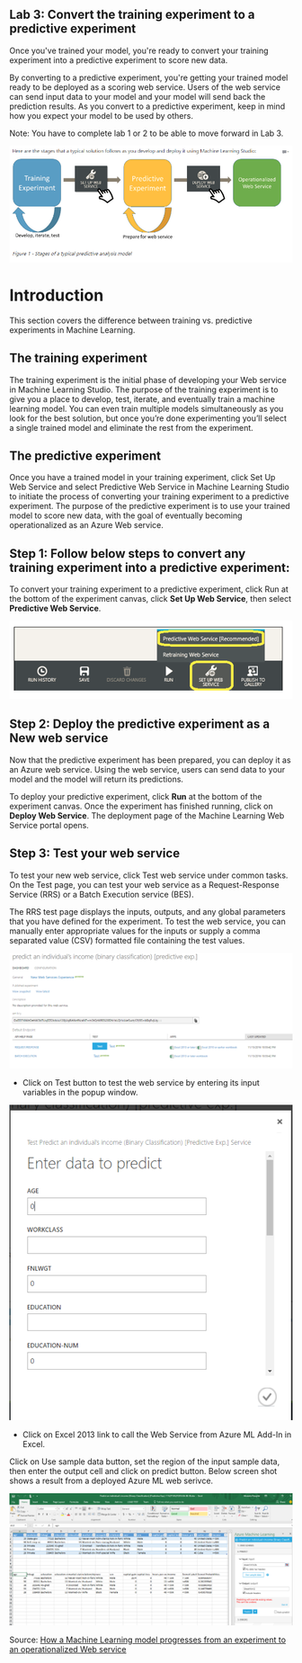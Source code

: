 
## Lab 3:  Convert the training experiment to a predictive experiment 

Once you've trained your model, you're ready to convert your training experiment into a predictive experiment to score new data.

By converting to a predictive experiment, you're getting your trained model ready to be deployed as a scoring web service. 
Users of the web service can send input data to your model and your model will send back the prediction results.
As you convert to a predictive experiment, keep in mind how you expect your model to be used by others.

Note: You have to complete lab 1 or 2 to be able to move forward in Lab 3.

![Stages of Typical Predictive Analysis Model](/Images/StagesOfTypicalPredictiveAnalysisModel.PNG)

# Introduction
This section covers the difference between training vs. predictive experiments in Machine Learning.

## The training experiment

The training experiment is the initial phase of developing your Web service in Machine Learning Studio. The purpose of the training experiment is to give you a place to develop, test, iterate, and eventually train a machine learning model. You can even train multiple models simultaneously as you look for the best solution, but once you’re done experimenting you’ll select a single trained model and eliminate the rest from the experiment.

## The predictive experiment

Once you have a trained model in your training experiment, click Set Up Web Service and select Predictive Web Service in Machine Learning Studio to initiate the process of converting your training experiment to a predictive experiment. The purpose of the predictive experiment is to use your trained model to score new data, with the goal of eventually becoming operationalized as an Azure Web service.

## Step 1: Follow below steps to convert any training experiment into a predictive experiment:

To convert your training experiment to a predictive experiment, click Run at the bottom of the experiment canvas, click **Set Up Web Service**, then select **Predictive Web Service**.

![Setup Web Service in Azure ML](/Images/SetupAzureMLWS.PNG)


## Step 2: Deploy the predictive experiment as a New web service

Now that the predictive experiment has been prepared, you can deploy it as an Azure web service.
Using the web service, users can send data to your model and the model will return its predictions.

To deploy your predictive experiment, click **Run** at the bottom of the experiment canvas. 
Once the experiment has finished running, click on **Deploy Web Service**.
The deployment page of the Machine Learning Web Service portal opens.

## Step 3: Test your web service 

To test your new web service, click Test web service under common tasks. On the Test page, you can test your web service as a Request-Response Service (RRS) or a Batch Execution service (BES).

The RRS test page displays the inputs, outputs, and any global parameters that you have defined for the experiment. To test the web service, you can manually enter appropriate values for the inputs or supply a comma separated value (CSV) formatted file containing the test values.

![Test Web Service in Azure ML](/Images/WSTestPortal.PNG)


+ Click on Test button to test the web service by entering its input variables in the popup window.

![Test Web Service Modal Window in Azure ML](/Images/TestWSModal.PNG)


+ Click on Excel 2013 link to call the Web Service from Azure ML Add-In in Excel.

Click on Use sample data button, set the region of the input sample data, then enter the output cell and click on predict button.
Below screen shot shows a result from a deployed Azure ML web serivce. 

![Azure ML Add-In in Excel](/Images/AzureMLAddIn.PNG)



Source: 
[How a Machine Learning model progresses from an experiment to an operationalized Web service](https://docs.microsoft.com/en-us/azure/machine-learning/machine-learning-model-progression-experiment-to-web-service)